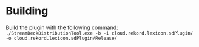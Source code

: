 # Building

Build the plugin with the following command:
`./StreamDeckDistributionTool.exe -b -i cloud.rekord.lexicon.sdPlugin/ -o cloud.rekord.lexicon.sdPlugin/Release/`
